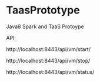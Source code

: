 # TaasPrototype
Java8 Spark and TaaS Protoype

API:

http://localhost:8443/api/vm/start/<Mac Address>

http://localhost:8443/api/vm/stop/<Mac Address>

http://localhost:8443/api/vm/status/<Mac Address>
